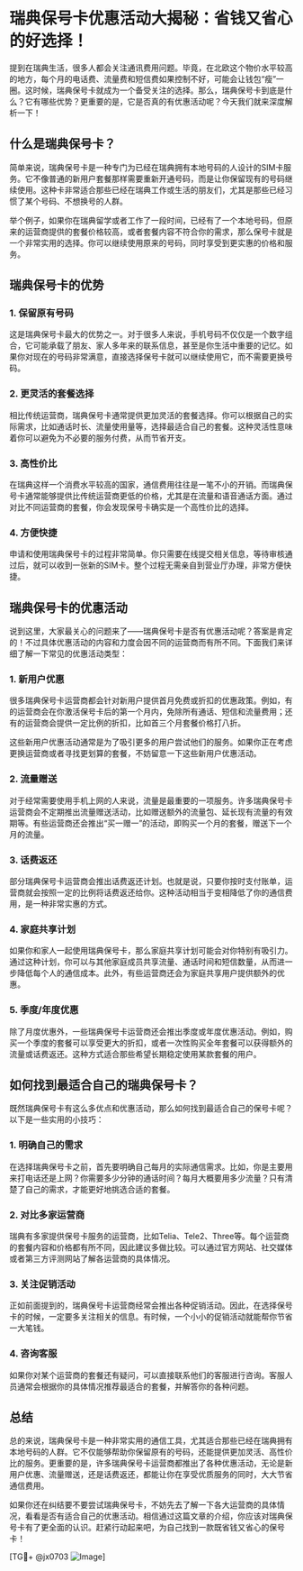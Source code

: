 # 瑞典保号卡优惠活动大揭秘：省钱又省心的好选择！

提到在瑞典生活，很多人都会关注通讯费用问题。毕竟，在北欧这个物价水平较高的地方，每个月的电话费、流量费和短信费如果控制不好，可能会让钱包“瘦”一圈。这时候，瑞典保号卡就成为一个备受关注的选择。那么，瑞典保号卡到底是什么？它有哪些优势？更重要的是，它是否真的有优惠活动呢？今天我们就来深度解析一下！

## 什么是瑞典保号卡？

简单来说，瑞典保号卡是一种专门为已经在瑞典拥有本地号码的人设计的SIM卡服务。它不像普通的新用户套餐那样需要重新开通号码，而是让你保留现有的号码继续使用。这种卡非常适合那些已经在瑞典工作或生活的朋友们，尤其是那些已经习惯了某个号码、不想换号的人群。

举个例子，如果你在瑞典留学或者工作了一段时间，已经有了一个本地号码，但原来的运营商提供的套餐价格较高，或者套餐内容不符合你的需求，那么保号卡就是一个非常实用的选择。你可以继续使用原来的号码，同时享受到更实惠的价格和服务。

## 瑞典保号卡的优势

### 1. 保留原有号码
这是瑞典保号卡最大的优势之一。对于很多人来说，手机号码不仅仅是一个数字组合，它可能承载了朋友、家人多年来的联系信息，甚至是你生活中重要的记忆。如果你对现在的号码非常满意，直接选择保号卡就可以继续使用它，而不需要更换号码。

### 2. 更灵活的套餐选择
相比传统运营商，瑞典保号卡通常提供更加灵活的套餐选择。你可以根据自己的实际需求，比如通话时长、流量使用量等，选择最适合自己的套餐。这种灵活性意味着你可以避免为不必要的服务付费，从而节省开支。

### 3. 高性价比
在瑞典这样一个消费水平较高的国家，通信费用往往是一笔不小的开销。而瑞典保号卡通常能够提供比传统运营商更低的价格，尤其是在流量和语音通话方面。通过对比不同运营商的套餐，你会发现保号卡确实是一个高性价比的选择。

### 4. 方便快捷
申请和使用瑞典保号卡的过程非常简单。你只需要在线提交相关信息，等待审核通过后，就可以收到一张新的SIM卡。整个过程无需亲自到营业厅办理，非常方便快捷。

## 瑞典保号卡的优惠活动

说到这里，大家最关心的问题来了——瑞典保号卡是否有优惠活动呢？答案是肯定的！不过具体优惠活动的内容和力度会因不同的运营商而有所不同。下面我们来详细了解一下常见的优惠活动类型：

### 1. 新用户优惠
很多瑞典保号卡运营商都会针对新用户提供首月免费或折扣的优惠政策。例如，有的运营商会在你激活保号卡后的第一个月内，免除所有通话、短信和流量费用；还有的运营商会提供一定比例的折扣，比如首三个月套餐价格打八折。

这些新用户优惠活动通常是为了吸引更多的用户尝试他们的服务。如果你正在考虑更换运营商或者寻找更划算的套餐，不妨留意一下这些新用户优惠活动。

### 2. 流量赠送
对于经常需要使用手机上网的人来说，流量是最重要的一项服务。许多瑞典保号卡运营商会不定期推出流量赠送活动，比如赠送额外的流量包、延长现有流量的有效期等。有些运营商还会推出“买一赠一”的活动，即购买一个月的套餐，赠送下一个月的流量。

### 3. 话费返还
部分瑞典保号卡运营商会推出话费返还计划。也就是说，只要你按时支付账单，运营商就会按照一定的比例将话费返还给你。这种活动相当于变相降低了你的通信费用，是一种非常实惠的方式。

### 4. 家庭共享计划
如果你和家人一起使用瑞典保号卡，那么家庭共享计划可能会对你特别有吸引力。通过这种计划，你可以与其他家庭成员共享流量、通话时间和短信数量，从而进一步降低每个人的通信成本。此外，有些运营商还会为家庭共享用户提供额外的优惠。

### 5. 季度/年度优惠
除了月度优惠外，一些瑞典保号卡运营商还会推出季度或年度优惠活动。例如，购买一个季度的套餐可以享受更大的折扣，或者一次性购买全年套餐可以获得额外的流量或话费返还。这种方式适合那些希望长期稳定使用某款套餐的用户。

## 如何找到最适合自己的瑞典保号卡？

既然瑞典保号卡有这么多优点和优惠活动，那么如何找到最适合自己的保号卡呢？以下是一些实用的小技巧：

### 1. 明确自己的需求
在选择瑞典保号卡之前，首先要明确自己每月的实际通信需求。比如，你是主要用来打电话还是上网？你需要多少分钟的通话时间？每月大概要用多少流量？只有清楚了自己的需求，才能更好地挑选合适的套餐。

### 2. 对比多家运营商
瑞典有多家提供保号卡服务的运营商，比如Telia、Tele2、Three等。每个运营商的套餐内容和价格都有所不同，因此建议多做比较。可以通过官方网站、社交媒体或者第三方评测网站了解各运营商的具体情况。

### 3. 关注促销活动
正如前面提到的，瑞典保号卡运营商经常会推出各种促销活动。因此，在选择保号卡的时候，一定要多关注相关的信息。有时候，一个小小的促销活动就能帮你节省一大笔钱。

### 4. 咨询客服
如果你对某个运营商的套餐还有疑问，可以直接联系他们的客服进行咨询。客服人员通常会根据你的具体情况推荐最适合的套餐，并解答你的各种问题。

## 总结

总的来说，瑞典保号卡是一种非常实用的通信工具，尤其适合那些已经在瑞典拥有本地号码的人群。它不仅能够帮助你保留原有的号码，还能提供更加灵活、高性价比的服务。更重要的是，许多瑞典保号卡运营商都推出了各种优惠活动，无论是新用户优惠、流量赠送，还是话费返还，都能让你在享受优质服务的同时，大大节省通信费用。

如果你还在纠结要不要尝试瑞典保号卡，不妨先去了解一下各大运营商的具体情况，看看是否有适合自己的优惠活动。相信通过这篇文章的介绍，你应该对瑞典保号卡有了更全面的认识。赶紧行动起来吧，为自己找到一款既省钱又省心的保号卡！

[TG💪+ @jx0703 ![Image](https://github.com/user-attachments/assets/dbca1d08-cadb-493c-b0ec-ad6f7a83f270)]
